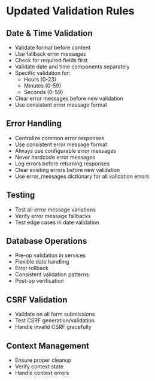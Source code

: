 # Updated Validation Rules

## Date & Time Validation
- Validate format before content
- Use fallback error messages
- Check for required fields first
- Validate date and time components separately
- Specific validation for:
  - Hours (0-23)
  - Minutes (0-59)
  - Seconds (0-59)
- Clear error messages before new validation
- Use consistent error message format

## Error Handling
- Centralize common error responses
- Use consistent error message format
- Always use configurable error messages
- Never hardcode error messages
- Log errors before returning responses
- Clear existing errors before new validation
- Use error_messages dictionary for all validation errors

## Testing
- Test all error message variations
- Verify error message fallbacks
- Test edge cases in date validation

## Database Operations
- Pre-op validation in services
- Flexible date handling
- Error rollback
- Consistent validation patterns
- Post-op verification

## CSRF Validation
- Validate on all form submissions
- Test CSRF generation/validation
- Handle invalid CSRF gracefully

## Context Management
- Ensure proper cleanup
- Verify context state
- Handle context errors

